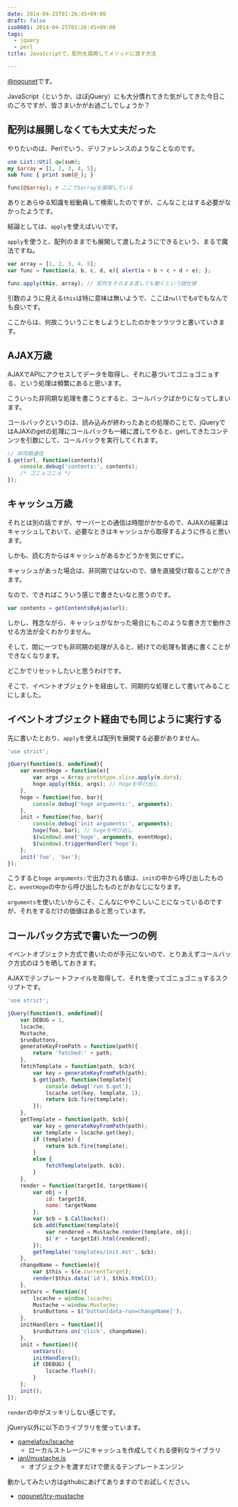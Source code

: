 ```yaml
---
date: 2014-04-25T01:26:45+09:00
draft: false
iso8601: 2014-04-25T01:26:45+09:00
tags:
  - jquery
  - perl
title: JavaScriptで、配列を展開してメソッドに渡す方法

---
```


<p><a href="https://twitter.com/nqounet">@nqounet</a>です。</p>

<p>JavaScript（というか、ほぼjQuery）にも大分慣れてきた気がしてきた今日このごろですが、皆さまいかがお過ごしでしょうか？</p>



<h2>配列は展開しなくても大丈夫だった</h2>

<p>やりたいのは、Perlでいう、デリファレンスのようなことなのです。</p>

```perl
use List::Util qw(sum);
my $array = [1, 2, 3, 4, 5];
sub func { print sum(@_); }

func(@$array); # ここで$arrayを展開している
```

<p>ありとあらゆる知識を総動員して検索したのですが、こんなことはする必要がなかったようです。</p>

<p>結論としては、<code>apply</code>を使えばいいです。</p>

<p><code>apply</code>を使うと、配列のままでも展開して渡したようにできるという、まるで魔法ですね。</p>

```js
var array = [1, 2, 3, 4, 5];
var func = function(a, b, c, d, e){ alert(a + b + c + d + e); };

func.apply(this, array); // 配列をそのまま渡しても動くという謎仕様
```

<p>引数のように見える<code>this</code>は特に意味は無いようで、ここは<code>null</code>でも<code>0</code>でもなんでも良いです。</p>

<p>ここからは、何故こういうことをしようとしたのかをツラツラと書いていきます。</p>

<h2>AJAX万歳</h2>

<p>AJAXでAPIにアクセスしてデータを取得し、それに基づいてゴニョゴニョする、という処理は頻繁にあると思います。</p>

<p>こういった非同期な処理を書こうとすると、コールバックばかりになってしまいます。</p>

<p>コールバックというのは、読み込みが終わったあとの処理のことで、jQueryではAJAXのgetの処理にコールバックも一緒に渡してやると、getしてきたコンテンツを引数にして、コールバックを実行してくれます。</p>

```js
// 非同期通信
$.get(url, function(contents){
    console.debug('contents:', contents);
    /* ゴニョゴニョ */
});
```

<h2>キャッシュ万歳</h2>

<p>それとは別の話ですが、サーバーとの通信は時間がかかるので、AJAXの結果はキャッシュしておいて、必要なときはキャッシュから取得するように作ると思います。</p>

<p>しかも、読む方からはキャッシュがあるかどうかを気にせずに。</p>

<p>キャッシュがあった場合は、非同期ではないので、値を直接受け取ることができます。</p>

<p>なので、できればこういう感じで書きたいなと思うのです。</p>

```js
var contents = getContentsByAjax(url);
```

<p>しかし、残念ながら、キャッシュがなかった場合にもこのような書き方で動作させる方法が全くわかりません。</p>

<p>そして、間に一つでも非同期の処理が入ると、続けての処理も普通に書くことができなくなります。</p>

<p>どこかでリセットしたいと思うわけです。</p>

<p>そこで、イベントオブジェクトを経由して、同期的な処理として書いてみることにしました。</p>

<h2>イベントオブジェクト経由でも同じように実行する</h2>

<p>先に書いたとおり、<code>apply</code>を使えば配列を展開する必要がありません。</p>

```js
'use strict';

jQuery(function($, undefined){
    var eventHoge = function(e){
        var args = Array.prototype.slice.apply(e.data);
        hoge.apply(this, args); // hogeを呼び出し
    },
    hoge = function(foo, bar){
        console.debug('hoge arguments:', arguments);
    },
    init = function(foo, bar){
        console.debug('init arguments:', arguments);
        hoge(foo, bar); // hogeを呼び出し
        $(window).one('hoge', arguments, eventHoge);
        $(window).triggerHandler('hoge');
    };
    init('foo', 'bar');
});
```

<p>こうすると<code>hoge arguments:</code>で出力される値は、<code>init</code>の中から呼び出したものと、<code>eventHoge</code>の中から呼び出したものとがおなじになります。</p>

<p><code>arguments</code>を使いたいからこそ、こんなにややこしいことになっているのですが、それをするだけの価値はあると思っています。</p>

<h2>コールバック方式で書いた一つの例</h2>

<p>イベントオブジェクト方式で書いたのが手元にないので、とりあえずコールバック方式のほうを晒しておきます。</p>

<p>AJAXでテンプレートファイルを取得して、それを使ってゴニョゴニョするスクリプトです。</p>

```js
'use strict';

jQuery(function($, undefined){
    var DEBUG = 1,
    lscache,
    Mustache,
    $runButtons,
    generateKeyFromPath = function(path){
        return 'fetched:' + path;
    },
    fetchTemplate = function(path, $cb){
        var key = generateKeyFromPath(path);
        $.get(path, function(template){
            console.debug('run $.get');
            lscache.set(key, template, 1);
            return $cb.fire(template);
        });
    },
    getTemplate = function(path, $cb){
        var key = generateKeyFromPath(path);
        var template = lscache.get(key);
        if (template) {
            return $cb.fire(template);
        }
        else {
            fetchTemplate(path, $cb);
        }
    },
    render = function(targetId, targetName){
        var obj = {
            id: targetId,
            name: targetName
        };
        var $cb = $.Callbacks();
        $cb.add(function(template){
            var rendered = Mustache.render(template, obj);
            $('#' + targetId).html(rendered);
        });
        getTemplate('templates/init.mst', $cb);
    },
    changeName = function(e){
        var $this = $(e.currentTarget);
        render($this.data('id'), $this.html());
    },
    setVars = function(){
        lscache = window.lscache;
        Mustache = window.Mustache;
        $runButtons = $('button[data-run=changeName]');
    },
    initHandlers = function(){
        $runButtons.on('click', changeName);
    },
    init = function(){
        setVars();
        initHandlers();
        if (DEBUG) {
            lscache.flush();
        }
    };
    init();
});
```

<p><code>render</code>の中がスッキリしない感じです。</p>

<p>jQuery以外に以下のライブラリを使っています。</p>

<ul>
<li><a href="https://github.com/pamelafox/lscache">pamelafox/lscache</a>

<ul>
<li>ローカルストレージにキャッシュを作成してくれる便利なライブラリ</li>
</ul></li>
<li><a href="https://github.com/janl/mustache.js">janl/mustache.js</a>

<ul>
<li>オブジェクトを渡すだけで使えるテンプレートエンジン</li>
</ul></li>
</ul>

<p>動かしてみたい方はgithubにあげてありますのでお試しください。</p>

<ul>
<li><a href="https://github.com/nqounet/try-mustache">nqounet/try-mustache</a></li>
</ul>
    	